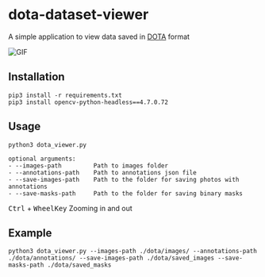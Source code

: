 # dota-dataset-viewer

A simple application to view data saved in [DOTA](https://captain-whu.github.io/DOTA/dataset.html) format

![GIF](https://github.com/Skwarson96/dota-dataset-viewer/blob/fix_gif/assets/video.gif)

## Installation
``` 
pip3 install -r requirements.txt
pip3 install opencv-python-headless==4.7.0.72 
```

## Usage
```
python3 dota_viewer.py

optional arguments:
- --images-path         Path to images folder
- --annotations-path    Path to annotations json file
- --save-images-path    Path to the folder for saving photos with annotations
- --save-masks-path     Path to the folder for saving binary masks
```
<kbd>Ctrl</kbd> + <kbd>WheelKey</kbd> Zooming in and out

## Example
```
python3 dota_viewer.py --images-path ./dota/images/ --annotations-path ./dota/annotations/ --save-images-path ./dota/saved_images --save-masks-path ./dota/saved_masks
```
